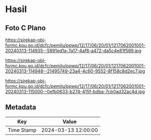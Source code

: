 # Hasil

## Foto C Plano

https://sirekap-obj-formc.kpu.go.id/dcfc/pemilu/ppwp/12/17/06/20/01/1217062001001-20240313-114935--5891ed1a-7a17-4af8-a472-da5c4e81f569.jpg

https://sirekap-obj-formc.kpu.go.id/dcfc/pemilu/ppwp/12/17/06/20/01/1217062001001-20240313-114948--21495749-23a4-4c60-9552-8f158c8d2ec7.jpg

https://sirekap-obj-formc.kpu.go.id/dcfc/pemilu/ppwp/12/17/06/20/01/1217062001001-20240313-115000--0efb0633-b274-415f-bdba-7cb0ad32ac4d.jpg


## Metadata

| Key        | Value               |
| ---------- | ------------------- |
| Time Stamp | 2024-03-13 12:00:00 |



